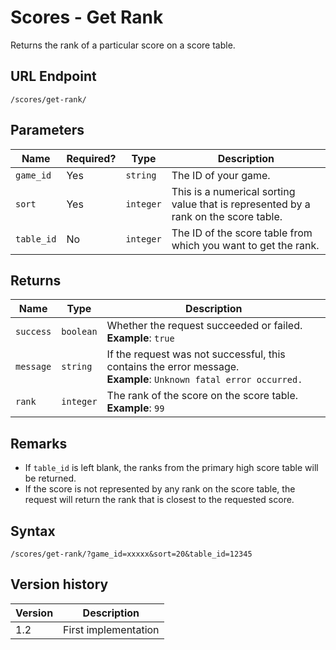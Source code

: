# Scores - Get Rank

Returns the rank of a particular score on a score table.

## URL Endpoint

```
/scores/get-rank/
```

## Parameters

| Name       | Required? | Type      | Description                                                                         |
| ---------- | --------- | --------- | ----------------------------------------------------------------------------------- |
| `game_id`  | Yes       | `string`  | The ID of your game.                                                                |
| `sort`     | Yes       | `integer` | This is a numerical sorting value that is represented by a rank on the score table. |
| `table_id` | No        | `integer` | The ID of the score table from which you want to get the rank.                      |

## Returns

| Name      | Type      | Description                                                                                                           |
| --------- | --------- | --------------------------------------------------------------------------------------------------------------------- |
| `success` | `boolean` | Whether the request succeeded or failed. <br> **Example**: `true`                                                     |
| `message` | `string`  | If the request was not successful, this contains the error message. <br> **Example**: `Unknown fatal error occurred.` |
| `rank`    | `integer` | The rank of the score on the score table. <br> **Example**: `99`                                                      |

## Remarks

* If `table_id` is left blank, the ranks from the primary high score table will be returned.
* If the score is not represented by any rank on the score table, the request will return the rank
	that is closest to the requested score.

## Syntax

```
/scores/get-rank/?game_id=xxxxx&sort=20&table_id=12345
```

## Version history

| Version | Description          |
| ------- | -------------------- |
| 1.2     | First implementation |
